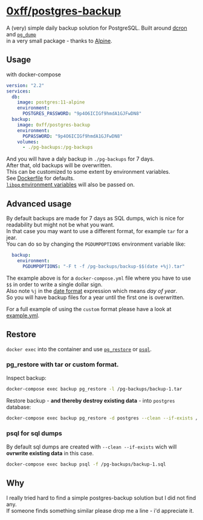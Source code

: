 # [0xff/postgres-backup](https://hub.docker.com/r/0xff/postgres-backup)
A (very) simple daily backup solution for PostgreSQL.
Built around [dcron](https://github.com/dubiousjim/dcron) and [`pg_dump`](https://www.postgresql.org/docs/current/app-pgdump.html)   
in a very small package - thanks to [Alpine](https://alpinelinux.org/).


## Usage
with docker-compose
```yml
version: "2.2"
services:
  db:
    image: postgres:11-alpine
    environment:
      POSTGRES_PASSWORD: "9p4O6ICIGf9hmdA1GJFwDN8"
  backup:
    image: 0xff/postgres-backup
    environment:
      PGPASSWORD: "9p4O6ICIGf9hmdA1GJFwDN8"
    volumes:
      - ./pg-backups:/pg-backups
```
And you will have a daly backup in `./pg-backups` for 7 days.  
After that, old backups will be overwritten.  
This can be customized to some extent by environment variables.  
See [Dockerfile](./Dockerfile) for defaults.  
[`libpq` environment variables](https://www.postgresql.org/docs/current/libpq-envars.html) will also be passed on.  

## Advanced usage
By default backups are made for 7 days as SQL dumps, wich is nice for readability but might not be what you want.  
In that case you may want to use a different format, for example `tar` for a jear.  
You can do so by changing the `PGDUMPOPTIONS` environment variable like:
```yml
  backup:
    environment:
      PGDUMPOPTIONS: "-F t -f /pg-backups/backup-$$(date +%j).tar"
```
The example above is for a `docker-compose.yml` file where you have to use `$$` in order to write a single dollar sign.  
Also note `%j` in the [date format](http://man7.org/linux/man-pages/man1/date.1.html) expression which means *day of year*.  
So you will have backup files for a year until the first one is overwritten.  

For a full example of using the `custom` format please have a look at [example.yml](./example.yml).  
## Restore
`docker exec` into the container and use [`pg_restore`](https://www.postgresql.org/docs/current/app-pgrestore.html) or [`psql`](https://www.postgresql.org/docs/current/app-psql.html).

### pg_restore with tar or custom format.  
Inspect backup:
```sh
docker-compose exec backup pg_restore -l /pg-backups/backup-1.tar
```
Restore backup - **and thereby destroy existing data** - into `postgres` database:
```sh
docker-compose exec backup pg_restore -d postgres --clean --if-exists /pg-backups/backup-1.tar
```

### psql for sql dumps
By default sql dumps are created with `--clean --if-exists` wich will **ovrwrite existing data** in this case.
```sh
docker-compose exec backup psql -f /pg-backups/backup-1.sql
```

## Why
I really tried hard to find a simple postgres-backup solution but I did not find any.  
If someone finds something similar please drop me a line - i'd appreciate it.

